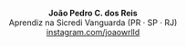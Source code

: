 <p align="center">
  <strong>João Pedro C. dos Reis</strong><br>
  Aprendiz na Sicredi Vanguarda (PR · SP · RJ)<br>
  <a href="https://instagram.com/joaowrlld">instagram.com/joaowrlld</a>
</p>
